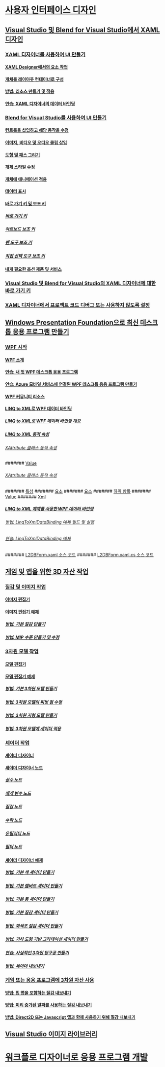 # [사용자 인터페이스 디자인](designing-user-interfaces.md)
## [Visual Studio 및 Blend for Visual Studio에서 XAML 디자인](designing-xaml-in-visual-studio.md)
### [XAML 디자이너를 사용하여 UI 만들기](creating-a-ui-by-using-xaml-designer-in-visual-studio.md)
#### [XAML Designer에서의 요소 작업](working-with-elements-in-xaml-designer.md)
#### [개체를 레이아웃 컨테이너로 구성](organize-objects-into-layout-containers-in-xaml-designer.md)
#### [방법: 리소스 만들기 및 적용](how-to-create-and-apply-a-resource.md)
#### [연습: XAML 디자이너의 데이터 바인딩](walkthrough-binding-to-data-in-xaml-designer.md)
### [Blend for Visual Studio를 사용하여 UI 만들기](creating-a-ui-by-using-blend-for-visual-studio.md)
#### [컨트롤을 삽입하고 해당 동작을 수정](insert-controls-and-modify-their-behavior-in-xaml-designer.md)
#### [이미지, 비디오 및 오디오 클립 삽입](insert-images-videos-and-audio-clips-in-xaml-designer.md)
#### [도형 및 패스 그리기](draw-shapes-and-paths.md)
#### [개체 스타일 수정](modify-the-style-of-objects-in-blend.md)
#### [개체에 애니메이션 적용](animate-objects-in-xaml-designer.md)
#### [데이터 표시](display-data-in-blend.md)
#### [바로 가기 키 및 보조 키](keyboard-shortcuts-and-modifier-keys-in-blend.md)
##### [바로 가기 키](keyboard-shortcuts-in-blend.md)
##### [아트보드 보조 키](artboard-modifier-keys-in-blend.md)
##### [펜 도구 보조 키](pen-tool-modifier-keys-in-blend.md)
##### [직접 선택 도구 보조 키](direct-selection-tool-modifier-keys-in-blend.md)
#### [내게 필요한 옵션 제품 및 서비스](accessibility-products-and-services-blend.md)
### [Visual Studio 및 Blend for Visual Studio의 XAML 디자이너에 대한 바로 가기 키](keyboard-shortcuts-for-xaml-designer.md)
### [XAML 디자이너에서 프로젝트 코드 디버그 또는 사용하지 않도록 설정](debugging-or-disabling-project-code-in-xaml-designer.md)
## [Windows Presentation Foundation으로 최신 데스크톱 응용 프로그램 만들기](create-modern-desktop-applications-with-windows-presentation-foundation.md)
### [WPF 시작](getting-started-with-wpf.md)
#### [WPF 소개](introduction-to-wpf.md)
#### [연습: 내 첫 WPF 데스크톱 응용 프로그램](walkthrough-my-first-wpf-desktop-application2.md)
#### [연습: Azure 모바일 서비스에 연결된 WPF 데스크톱 응용 프로그램 만들기](walkthrough-create-a-wpf-desktop-application-connected-to-an-azure-mobile-service.md)
#### [WPF 커뮤니티 리소스](wpf-community-resources.md)
#### [LINQ to XML로 WPF 데이터 바인딩](wpf-data-binding-with-linq-to-xml.md)
##### [LINQ to XML로 WPF 데이터 바인딩 개요](wpf-data-binding-with-linq-to-xml-overview.md)
##### [LINQ to XML 동적 속성](linq-to-xml-dynamic-properties.md)
###### [XAttribute 클래스 동적 속성](xattribute-class-dynamic-properties.md)
####### [Value](value-xattribute-dynamic-property.md)
###### [XAttribute 클래스 동적 속성](xelement-class-dynamic-properties.md)
####### [특성](attribute-xelement-dynamic-property.md)
####### [요소](element-xelement-dynamic-property.md)
####### [요소](elements-xelement-dynamic-property.md)
####### [하위 항목](descendants-xelement-dynamic-property.md)
####### [Value](value-xelement-dynamic-property.md)
####### [Xml](xml-xelement-dynamic-property.md)
##### [LINQ to XML 예제를 사용한 WPF 데이터 바인딩](wpf-data-binding-using-linq-to-xml-example.md)
###### [방법: LinqToXmlDataBinding 예제 빌드 및 실행](how-to-build-and-run-the-linqtoxmldatabinding-example.md)
###### [연습: LinqToXmlDataBinding 예제](walkthrough-linqtoxmldatabinding-example.md)
####### [L2DBForm.xaml 소스 코드](l2dbform-xaml-source-code.md)
####### [L2DBForm.xaml.cs 소스 코드](l2dbform-xaml-cs-source-code.md)
## [게임 및 앱을 위한 3D 자산 작업](working-with-3-d-assets-for-games-and-apps.md)
### [질감 및 이미지 작업](working-with-textures-and-images.md)
#### [이미지 편집기](image-editor.md)
#### [이미지 편집기 예제](image-editor-examples.md)
##### [방법: 기본 질감 만들기](how-to-create-a-basic-texture.md)
##### [방법: MIP 수준 만들기 및 수정](how-to-create-and-modify-mip-levels.md)
### [3차원 모델 작업](working-with-3-d-models.md)
#### [모델 편집기](model-editor.md)
#### [모델 편집기 예제](model-editor-examples.md)
##### [방법: 기본 3차원 모델 만들기](how-to-create-a-basic-3-d-model.md)
##### [방법: 3차원 모델의 피벗 점 수정](how-to-modify-the-pivot-point-of-a-3-d-model.md)
##### [방법: 3차원 지형 모델 만들기](how-to-model-3-d-terrain.md)
##### [방법: 3차원 모델에 셰이더 적용](how-to-apply-a-shader-to-a-3-d-model.md)
### [셰이더 작업](working-with-shaders.md)
#### [셰이더 디자이너](shader-designer.md)
#### [셰이더 디자이너 노드](shader-designer-nodes.md)
##### [상수 노드](constant-nodes.md)
##### [매개 변수 노드](parameter-nodes.md)
##### [질감 노드](texture-nodes.md)
##### [수학 노드](math-nodes.md)
##### [유틸리티 노드](utility-nodes.md)
##### [필터 노드](filter-nodes.md)
#### [셰이더 디자이너 예제](shader-designer-examples.md)
##### [방법: 기본 색 셰이더 만들기](how-to-create-a-basic-color-shader.md)
##### [방법: 기본 램버트 셰이더 만들기](how-to-create-a-basic-lambert-shader.md)
##### [방법: 기본 퐁 셰이더 만들기](how-to-create-a-basic-phong-shader.md)
##### [방법: 기본 질감 셰이더 만들기](how-to-create-a-basic-texture-shader.md)
##### [방법: 회색조 질감 셰이더 만들기](how-to-create-a-grayscale-texture-shader.md)
##### [방법: 기하 도형 기반 그라데이션 셰이더 만들기](how-to-create-a-geometry-based-gradient-shader.md)
##### [연습: 사실적인 3차원 당구공 만들기](walkthrough-creating-a-realistic-3-d-billiard-ball.md)
##### [방법: 셰이더 내보내기](how-to-export-a-shader.md)
### [게임 또는 응용 프로그램에 3차원 자산 사용](using-3-d-assets-in-your-game-or-app.md)
#### [방법: 밉 맵을 포함하는 질감 내보내기](how-to-export-a-texture-that-contains-mipmaps.md)
#### [방법: 미리 증가된 알파를 사용하는 질감 내보내기](how-to-export-a-texture-that-has-premultiplied-alpha.md)
#### [방법: Direct2D 또는 Javascript 앱과 함께 사용하기 위해 질감 내보내기](how-to-export-a-texture-for-use-with-direct2d-or-javascipt-apps.md)
## [Visual Studio 이미지 라이브러리](the-visual-studio-image-library.md)
# [워크플로 디자이너로 응용 프로그램 개발](../workflow-designer/developing-applications-with-the-workflow-designer.md)
